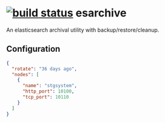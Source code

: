 [![build status](https://secure.travis-ci.org/seryl/esarchive.png)](http://travis-ci.org/seryl/esarchive)
esarchive
=========

An elasticsearch archival utility with backup/restore/cleanup.

Configuration
-------------

```json
{
  "rotate": "36 days ago",
  "nodes": [
    {
      "name": "stgsystem",
      "http_port": 10100,
      "tcp_port": 10110
    }
  ]
}
```
